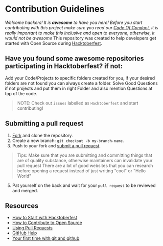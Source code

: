 # Contribution Guidelines

_Welcome hackers! It is **awesome** to have you here! Before you start contributing with this project make sure you read our [Code Of Conduct](https://github.com/iamehran/hacktoberfest2022/blob/main/Code%20of%20Conduct.md), it is really important to make this inclusive and open to everyone, otherwise, it would not be awesome_
This repository was created to help developers get started with Open Source during [Hacktoberfest](https://hacktoberfest.digitalocean.com/).

## Have you found some awesome repositories participating in Hacktoberfest? if not:

Add your Code/Projects to specific folders created for you, if your desired folders are not found you can always create a folder.
Solve Good Questions if not projects and put them in right Folder and also mention Questions at top of the code.
> NOTE: Check out `issues` labelled as `Hacktoberfest` and start contributing!
## Submitting a pull request

1. [Fork](https://github.com/iamehran/hacktoberfest2022/fork) and clone the repository.
1. Create a new branch: `git checkout -b my-branch-name`.
1. Push to your fork and [submit a pull request](https://github.com/iamehran/hacktoberfest2022/compare).
> Tips: Make sure that you are submitting and committing things that are of quality substance, otherwise maintainers can invalidate your pull request
> There are a lot of good websites that you can research before opening a request instead of just writing "cool" or "Hello World"
5. Pat yourself on the back and wait for your `pull request` to be reviewed and merged.
## Resources

- [How to Start with Hacktoberfest](https://www.youtube.com/watch?v=4RvIFvmZA3o)
- [How to Contribute to Open Source](https://opensource.guide/how-to-contribute/)
- [Using Pull Requests](https://help.github.com/articles/about-pull-requests/)
- [GitHub Help](https://help.github.com)
- [Your first time with git and github](https://kbroman.org/github_tutorial/pages/first_time.html)
